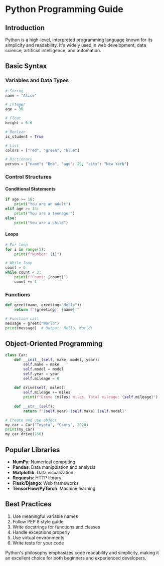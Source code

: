 # Python Programming Guide

## Introduction

Python is a high-level, interpreted programming language known for its simplicity and readability. It's widely used in web development, data science, artificial intelligence, and automation.

## Basic Syntax

### Variables and Data Types

```python
# String
name = "Alice"

# Integer
age = 30

# Float
height = 5.6

# Boolean
is_student = True

# List
colors = ["red", "green", "blue"]

# Dictionary
person = {"name": "Bob", "age": 25, "city": "New York"}
```

### Control Structures

#### Conditional Statements

```python
if age >= 18:
    print("You are an adult")
elif age >= 13:
    print("You are a teenager")
else:
    print("You are a child")
```

#### Loops

```python
# For loop
for i in range(5):
    print(f"Number: {i}")

# While loop
count = 0
while count < 3:
    print(f"Count: {count}")
    count += 1
```

### Functions

```python
def greet(name, greeting="Hello"):
    return f"{greeting}, {name}!"

# Function call
message = greet("World")
print(message)  # Output: Hello, World!
```

## Object-Oriented Programming

```python
class Car:
    def __init__(self, make, model, year):
        self.make = make
        self.model = model
        self.year = year
        self.mileage = 0
    
    def drive(self, miles):
        self.mileage += miles
        print(f"Drove {miles} miles. Total mileage: {self.mileage}")
    
    def __str__(self):
        return f"{self.year} {self.make} {self.model}"

# Create and use object
my_car = Car("Toyota", "Camry", 2020)
print(my_car)
my_car.drive(150)
```

## Popular Libraries

- **NumPy**: Numerical computing
- **Pandas**: Data manipulation and analysis
- **Matplotlib**: Data visualization
- **Requests**: HTTP library
- **Flask/Django**: Web frameworks
- **TensorFlow/PyTorch**: Machine learning

## Best Practices

1. Use meaningful variable names
2. Follow PEP 8 style guide
3. Write docstrings for functions and classes
4. Handle exceptions properly
5. Use virtual environments
6. Write tests for your code

Python's philosophy emphasizes code readability and simplicity, making it an excellent choice for both beginners and experienced developers.